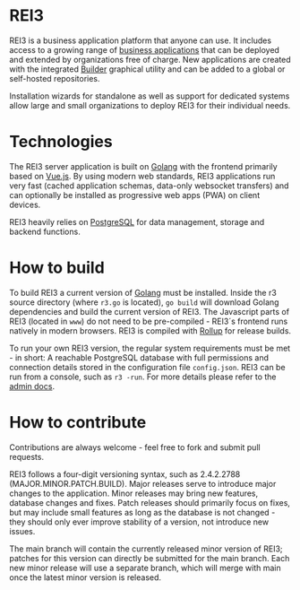 REI3
====
REI3 is a business application platform that anyone can use. It includes access to a growing range of [business applications](https://rei3.de/applications/) that can be deployed and extended by organizations free of charge. New applications are created with the integrated [Builder](https://rei3.de/docu/) graphical utility and can be added to a global or self-hosted repositories.

Installation wizards for standalone as well as support for dedicated systems allow large and small organizations to deploy REI3 for their individual needs.

Technologies
============
The REI3 server application is built on [Golang](https://golang.org/) with the frontend primarily based on [Vue.js](https://vuejs.org/). By using modern web standards, REI3 applications run very fast (cached application schemas, data-only websocket transfers) and can optionally be installed as progressive web apps (PWA) on client devices.

REI3 heavily relies on [PostgreSQL](https://www.postgresql.org/) for data management, storage and backend functions.

How to build
============
To build REI3 a current version of [Golang](https://golang.org/dl/) must be installed. Inside the r3 source directory (where `r3.go` is located), `go build` will download Golang dependencies and build the current version of REI3. The Javascript parts of REI3 (located in `www`) do not need to be pre-compiled - REI3´s frontend runs natively in modern browsers. REI3 is compiled with [Rollup](https://rollupjs.org/guide/en/) for release builds.

To run your own REI3 version, the regular system requirements must be met - in short: A reachable PostgreSQL database with full permissions and connection details stored in the configuration file `config.json`. REI3 can be run from a console, such as `r3 -run`. For more details please refer to the [admin docs](https://rei3.de/admindocu-en_us/).

How to contribute
=================
Contributions are always welcome - feel free to fork and submit pull requests.

REI3 follows a four-digit versioning syntax, such as 2.4.2.2788 (MAJOR.MINOR.PATCH.BUILD). Major releases serve to introduce major changes to the application. Minor releases may bring new features, database changes and fixes. Patch releases should primarily focus on fixes, but may include small features as long as the database is not changed - they should only ever improve stability of a version, not introduce new issues.

The main branch will contain the currently released minor version of REI3; patches for this version can directly be submitted for the main branch. Each new minor release will use a separate branch, which will merge with main once the latest minor version is released.

